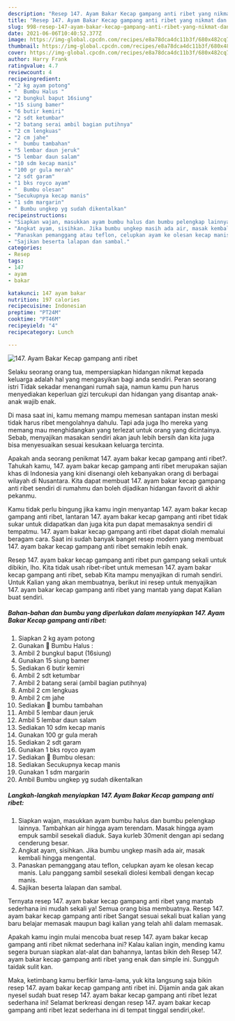```yaml
---
description: "Resep 147. Ayam Bakar Kecap gampang anti ribet yang nikmat dan Mudah Dibuat"
title: "Resep 147. Ayam Bakar Kecap gampang anti ribet yang nikmat dan Mudah Dibuat"
slug: 998-resep-147-ayam-bakar-kecap-gampang-anti-ribet-yang-nikmat-dan-mudah-dibuat
date: 2021-06-06T10:40:52.377Z
image: https://img-global.cpcdn.com/recipes/e8a78dca4dc11b3f/680x482cq70/147-ayam-bakar-kecap-gampang-anti-ribet-foto-resep-utama.jpg
thumbnail: https://img-global.cpcdn.com/recipes/e8a78dca4dc11b3f/680x482cq70/147-ayam-bakar-kecap-gampang-anti-ribet-foto-resep-utama.jpg
cover: https://img-global.cpcdn.com/recipes/e8a78dca4dc11b3f/680x482cq70/147-ayam-bakar-kecap-gampang-anti-ribet-foto-resep-utama.jpg
author: Harry Frank
ratingvalue: 4.7
reviewcount: 4
recipeingredient:
- "2 kg ayam potong"
- "  Bumbu Halus "
- "2 bungkul baput 16siung"
- "15 siung bamer"
- "6 butir kemiri"
- "2 sdt ketumbar"
- "2 batang serai ambil bagian putihnya"
- "2 cm lengkuas"
- "2 cm jahe"
- "  bumbu tambahan"
- "5 lembar daun jeruk"
- "5 lembar daun salam"
- "10 sdm kecap manis"
- "100 gr gula merah"
- "2 sdt garam"
- "1 bks royco ayam"
- "  Bumbu olesan"
- "Secukupnya kecap manis"
- "1 sdm margarin"
- " Bumbu ungkep yg sudah dikentalkan"
recipeinstructions:
- "Siapkan wajan, masukkan ayam bumbu halus dan bumbu pelengkap lainnya. Tambahkan air hingga ayam terendam. Masak hingga ayam empuk sambil sesekali diaduk. Saya kurleb 30menit dengan api sedang cenderung besar."
- "Angkat ayam, sisihkan. Jika bumbu ungkep masih ada air, masak kembali hingga mengental."
- "Panaskan pemanggang atau teflon, celupkan ayam ke olesan kecap manis. Lalu panggang sambil sesekali diolesi kembali dengan kecap manis."
- "Sajikan beserta lalapan dan sambal."
categories:
- Resep
tags:
- 147
- ayam
- bakar

katakunci: 147 ayam bakar 
nutrition: 197 calories
recipecuisine: Indonesian
preptime: "PT24M"
cooktime: "PT46M"
recipeyield: "4"
recipecategory: Lunch

---
```



![147. Ayam Bakar Kecap gampang anti ribet](https://img-global.cpcdn.com/recipes/e8a78dca4dc11b3f/680x482cq70/147-ayam-bakar-kecap-gampang-anti-ribet-foto-resep-utama.jpg)

Selaku seorang orang tua, mempersiapkan hidangan nikmat kepada keluarga adalah hal yang mengasyikan bagi anda sendiri. Peran seorang istri Tidak sekadar menangani rumah saja, namun kamu pun harus menyediakan keperluan gizi tercukupi dan hidangan yang disantap anak-anak wajib enak.

Di masa  saat ini, kamu memang mampu memesan santapan instan meski tidak harus ribet mengolahnya dahulu. Tapi ada juga lho mereka yang memang mau menghidangkan yang terlezat untuk orang yang dicintainya. Sebab, menyajikan masakan sendiri akan jauh lebih bersih dan kita juga bisa menyesuaikan sesuai kesukaan keluarga tercinta. 



Apakah anda seorang penikmat 147. ayam bakar kecap gampang anti ribet?. Tahukah kamu, 147. ayam bakar kecap gampang anti ribet merupakan sajian khas di Indonesia yang kini disenangi oleh kebanyakan orang di berbagai wilayah di Nusantara. Kita dapat membuat 147. ayam bakar kecap gampang anti ribet sendiri di rumahmu dan boleh dijadikan hidangan favorit di akhir pekanmu.

Kamu tidak perlu bingung jika kamu ingin menyantap 147. ayam bakar kecap gampang anti ribet, lantaran 147. ayam bakar kecap gampang anti ribet tidak sukar untuk didapatkan dan juga kita pun dapat memasaknya sendiri di tempatmu. 147. ayam bakar kecap gampang anti ribet dapat diolah memalui beragam cara. Saat ini sudah banyak banget resep modern yang membuat 147. ayam bakar kecap gampang anti ribet semakin lebih enak.

Resep 147. ayam bakar kecap gampang anti ribet pun gampang sekali untuk dibikin, lho. Kita tidak usah ribet-ribet untuk memesan 147. ayam bakar kecap gampang anti ribet, sebab Kita mampu menyajikan di rumah sendiri. Untuk Kalian yang akan membuatnya, berikut ini resep untuk menyajikan 147. ayam bakar kecap gampang anti ribet yang mantab yang dapat Kalian buat sendiri.

<!--inarticleads1-->

##### Bahan-bahan dan bumbu yang diperlukan dalam menyiapkan 147. Ayam Bakar Kecap gampang anti ribet:

1. Siapkan 2 kg ayam potong
1. Gunakan  📎 Bumbu Halus :
1. Ambil 2 bungkul baput (16siung)
1. Gunakan 15 siung bamer
1. Sediakan 6 butir kemiri
1. Ambil 2 sdt ketumbar
1. Ambil 2 batang serai (ambil bagian putihnya)
1. Ambil 2 cm lengkuas
1. Ambil 2 cm jahe
1. Sediakan  📎 bumbu tambahan
1. Ambil 5 lembar daun jeruk
1. Ambil 5 lembar daun salam
1. Sediakan 10 sdm kecap manis
1. Gunakan 100 gr gula merah
1. Sediakan 2 sdt garam
1. Gunakan 1 bks royco ayam
1. Sediakan  📎 Bumbu olesan:
1. Sediakan Secukupnya kecap manis
1. Gunakan 1 sdm margarin
1. Ambil  Bumbu ungkep yg sudah dikentalkan




<!--inarticleads2-->

##### Langkah-langkah menyiapkan 147. Ayam Bakar Kecap gampang anti ribet:

1. Siapkan wajan, masukkan ayam bumbu halus dan bumbu pelengkap lainnya. Tambahkan air hingga ayam terendam. Masak hingga ayam empuk sambil sesekali diaduk. Saya kurleb 30menit dengan api sedang cenderung besar.
1. Angkat ayam, sisihkan. Jika bumbu ungkep masih ada air, masak kembali hingga mengental.
1. Panaskan pemanggang atau teflon, celupkan ayam ke olesan kecap manis. Lalu panggang sambil sesekali diolesi kembali dengan kecap manis.
1. Sajikan beserta lalapan dan sambal.




Ternyata resep 147. ayam bakar kecap gampang anti ribet yang mantab sederhana ini mudah sekali ya! Semua orang bisa membuatnya. Resep 147. ayam bakar kecap gampang anti ribet Sangat sesuai sekali buat kalian yang baru belajar memasak maupun bagi kalian yang telah ahli dalam memasak.

Apakah kamu ingin mulai mencoba buat resep 147. ayam bakar kecap gampang anti ribet nikmat sederhana ini? Kalau kalian ingin, mending kamu segera buruan siapkan alat-alat dan bahannya, lantas bikin deh Resep 147. ayam bakar kecap gampang anti ribet yang enak dan simple ini. Sungguh taidak sulit kan. 

Maka, ketimbang kamu berfikir lama-lama, yuk kita langsung saja bikin resep 147. ayam bakar kecap gampang anti ribet ini. Dijamin anda gak akan nyesel sudah buat resep 147. ayam bakar kecap gampang anti ribet lezat sederhana ini! Selamat berkreasi dengan resep 147. ayam bakar kecap gampang anti ribet lezat sederhana ini di tempat tinggal sendiri,oke!.

